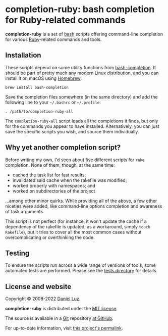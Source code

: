 # completion-ruby: bash completion for Ruby-related commands

**completion-ruby** is a set of [bash] scripts offering command-line
completion for various [Ruby]-related commands and tools.


## Installation

These scripts depend on some utility functions from [bash-completion]. It
should be part of pretty much any modern Linux distribution, and you can
install it on macOS using [Homebrew]:

    brew install bash-completion

Save the completion files somewhere (in the same directory) and add the
following line to your `~/.bashrc` or `~/.profile`:

    . /path/to/completion-ruby-all

The `completion-ruby-all` script loads all the completions it finds,
but only for the commands you appear to have installed.
Alternatively, you can just save the specific scripts you wish, and
source them individually.


## Why yet another completion script?

Before writing my own, I'd seen about five different scripts for `rake`
completion. None of them, though, at the same time:

* cached the task list for fast results;
* invalidated said cache when the rakefile was modified;
* worked properly with namespaces; and
* worked on subdirectories of the project

...among other minor quirks. While providing all of the above, a few other
niceties were added, like command-line options completion and awareness of
task arguments.

This script is not perfect (for instance, it won't update the cache if
a dependency of the rakefile is updated; as a workaround, simply
`touch Rakefile`), but it tries to cover all the most common cases without
overcomplicating or overthinking the code.


## Testing

To ensure the scripts run across a wide range of versions of tools, some
automated tests are performed.
Please see the [tests directory](./tests#readme) for details.


## License and website

Copyright © 2008-2022 [Daniel Luz].

**completion-ruby** is distributed under the [MIT license].

The source is available in a [Git] repository [at GitHub][repo].

For up-to-date information, visit [this project's permalink][permalink].

[bash]: https://www.gnu.org/software/bash/ (Bourne-Again Shell)
[bash-completion]: https://github.com/scop/bash-completion
[Ruby]: https://www.ruby-lang.org/         (Ruby Programming Language)
[rake]: https://github.com/ruby/rake       (Rake — Ruby Make)
[Daniel Luz]:  https://mernen.com/
[MIT license]: https://opensource.org/licenses/MIT
[Git]:  https://git-scm.com/               (Git — Fast Version Control System)
[Homebrew]: https://brew.sh (Homebrew – The missing package manager for macOS)
[repo]: https://github.com/mernen/completion-ruby
[permalink]: https://mernen.com/projects/completion-ruby
